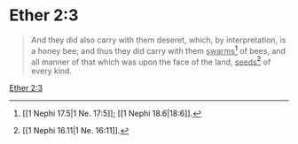 # Ether 2:3

> And they did also carry with them deseret, which, by interpretation, is a honey bee; and thus they did carry with them <u>swarms</u>[^a] of bees, and all manner of that which was upon the face of the land, <u>seeds</u>[^b] of every kind.

[Ether 2:3](https://www.churchofjesuschrist.org/study/scriptures/bofm/ether/2?lang=eng&id=p3#p3)


[^a]: [[1 Nephi 17.5|1 Ne. 17:5]]; [[1 Nephi 18.6|18:6]].  
[^b]: [[1 Nephi 16.11|1 Ne. 16:11]].  
